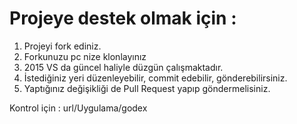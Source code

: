 # Projeye destek olmak için :
1. Projeyi fork ediniz.
2. Forkunuzu pc nize klonlayınız
3. 2015 VS da güncel haliyle düzgün çalışmaktadır.
4. İstediğiniz yeri düzenleyebilir, commit edebilir, gönderebilirsiniz.
5. Yaptığınız değişikliği de Pull Request yapıp göndermelisiniz.


Kontrol için :
url/Uygulama/godex